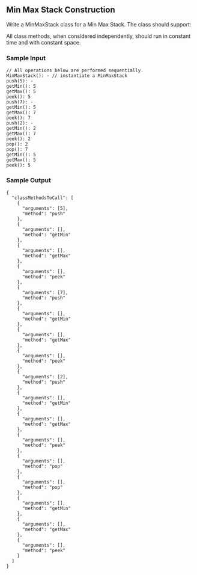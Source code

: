 
## Min Max Stack Construction

Write a MinMaxStack class for a Min Max Stack. The class should
support:

All class methods, when considered independently, should run in constant time
and with constant space.

### Sample Input
```
// All operations below are performed sequentially.
MinMaxStack(): - // instantiate a MinMaxStack
push(5): -
getMin(): 5
getMax(): 5
peek(): 5
push(7): -
getMin(): 5
getMax(): 7
peek(): 7
push(2): -
getMin(): 2
getMax(): 7
peek(): 2
pop(): 2
pop(): 7
getMin(): 5
getMax(): 5
peek(): 5
```

### Sample Output
```
{
  "classMethodsToCall": [
    {
      "arguments": [5],
      "method": "push"
    },
    {
      "arguments": [],
      "method": "getMin"
    },
    {
      "arguments": [],
      "method": "getMax"
    },
    {
      "arguments": [],
      "method": "peek"
    },
    {
      "arguments": [7],
      "method": "push"
    },
    {
      "arguments": [],
      "method": "getMin"
    },
    {
      "arguments": [],
      "method": "getMax"
    },
    {
      "arguments": [],
      "method": "peek"
    },
    {
      "arguments": [2],
      "method": "push"
    },
    {
      "arguments": [],
      "method": "getMin"
    },
    {
      "arguments": [],
      "method": "getMax"
    },
    {
      "arguments": [],
      "method": "peek"
    },
    {
      "arguments": [],
      "method": "pop"
    },
    {
      "arguments": [],
      "method": "pop"
    },
    {
      "arguments": [],
      "method": "getMin"
    },
    {
      "arguments": [],
      "method": "getMax"
    },
    {
      "arguments": [],
      "method": "peek"
    }
  ]
}
```
